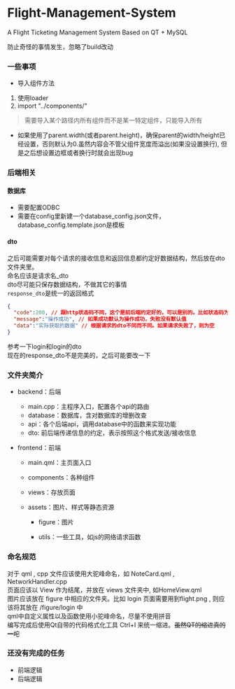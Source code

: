 # Flight-Management-System

A Flight Ticketing Management System Based on QT + MySQL


防止奇怪的事情发生，忽略了build改动               

### 一些事项            
- 导入组件方法            
1. 使用loader         
2. import "../components/"             
> 需要导入某个路径内所有组件而不是某一特定组件，只能导入所有             
- 如果使用了parent.width(或者parent.height)，确保parent的width/height已经设置，否则默认为0.虽然内容会不管父组件宽度而溢出(如果没设置换行), 但是之后想设置边框或者换行时就会出现bug                

### 后端相关
#### 数据库         
- 需要配置ODBC
- 需要在config里新建一个database_config.json文件，database_config.template.json是模板       

#### dto                  
之后可能需要对每个请求的接收信息和返回信息都约定好数据结构，然后放在dto文件夹里。           
命名应该是请求名_dto           
dto尽可能只保存数据结构，不做其它的事情                
`response_dto`是统一的返回格式       

```json
{
  "code":200, // 跟http状态码不同，这个是前后端约定好的，可以是别的。比如状态码为1时表示token过期，前端接收到就执行登出之类的          
  "message":"操作成功", // 如果成功默认为操作成功，失败没有默认值
  "data":"实际获取的数据" // 根据请求的dto不同而不同。如果请求失败了，则为空
}
```
参考一下login和login的dto            
现在的response_dto不是完美的，之后可能要改一下                   


### 文件夹简介

- backend：后端

  - main.cpp：主程序入口，配置各个api的路由
  - database：数据库，含对数据库的增删改查
  - api：各个后端api，调用database中的函数来实现功能
  - dto: 前后端传递信息的约定，表示按照这个格式发送/接收信息
  
- frontend：前端

  - main.qml：主页面入口
  - components：各种组件

  - views：存放页面

  - assets：图片、样式等静态资源
    - figure：图片     
  
  
    - utils：一些工具，如js的网络请求函数
  



### 命名规范

对于 qml , cpp 文件应该使用大驼峰命名，如 NoteCard.qml  ,  NetworkHandler.cpp           
页面应该以 View 作为结尾，并放在 views 文件夹中, 如HomeView.qml           
图片应该放在 figure 中相应的文件夹。比如 login 页面需要用到flight.png , 则应该将其放在 /figure/login 中            
qml中自定义属性以及函数使用小驼峰命名，尽量不使用拼音              
编写完成后使用Qt自带的代码格式化工具 Ctrl+I 来统一缩进。~~虽然QT的缩进真的一坨~~         

### 还没有完成的任务
- 前端逻辑
- 后端逻辑
